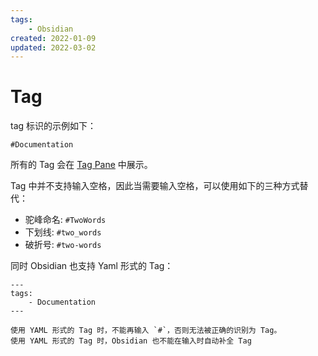 ```yaml
---
tags: 
    - Obsidian
created: 2022-01-09
updated: 2022-03-02
---
```


# Tag

tag 标识的示例如下：
```
#Documentation 
```

所有的 Tag 会在 [Tag Pane](Plugins.md#Tag%20Pane) 中展示。

Tag 中并不支持输入空格，因此当需要输入空格，可以使用如下的三种方式替代：
- 驼峰命名: `#TwoWords`
- 下划线: `#two_words`
- 破折号: `#two-words`


同时 Obsidian 也支持 Yaml  形式的 Tag：
```
---
tags:
    - Documentation
---
```

```ad-warning
使用 YAML 形式的 Tag 时，不能再输入 `#`，否则无法被正确的识别为 Tag。
使用 YAML 形式的 Tag 时，Obsidian 也不能在输入时自动补全 Tag
```
